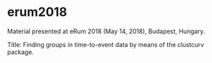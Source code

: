 # erum2018

Material presented at eRum 2018 (May 14, 2018), Budapest, Hungary.

Title: Finding groups in time-to-event data by means of  the clustcurv package.
